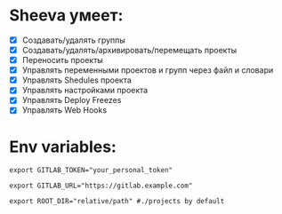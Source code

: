 # Sheeva умеет:

- [x] Создавать/удалять группы
- [x] Создавать/удалять/архивировать/перемещать проекты
- [x] Переносить проекты
- [x] Управлять переменными проектов и групп через файл и словари
- [x] Управлять Shedules проекта
- [x] Управлять настройками проекта
- [x] Управлять Deploy Freezes
- [x] Управлять Web Hooks
# Env variables:

```
export GITLAB_TOKEN="your_personal_token"

export GITLAB_URL="https://gitlab.example.com"

export ROOT_DIR="relative/path" #./projects by default
```
